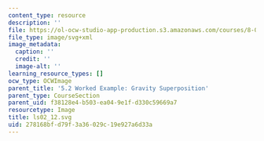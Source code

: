 ```yaml
---
content_type: resource
description: ''
file: https://ol-ocw-studio-app-production.s3.amazonaws.com/courses/8-01sc-classical-mechanics-fall-2016/278168bfd79f3a36029c19e927a6d33a_ls02_12.svg
file_type: image/svg+xml
image_metadata:
  caption: ''
  credit: ''
  image-alt: ''
learning_resource_types: []
ocw_type: OCWImage
parent_title: '5.2 Worked Example: Gravity Superposition'
parent_type: CourseSection
parent_uid: f38128e4-b503-ea04-9e1f-d330c59669a7
resourcetype: Image
title: ls02_12.svg
uid: 278168bf-d79f-3a36-029c-19e927a6d33a
---
```


